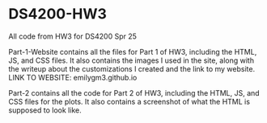 # DS4200-HW3
All code from HW3 for DS4200 Spr 25

Part-1-Website contains all the files for Part 1 of HW3, including the HTML, JS, and CSS files. It also contains the images I used in the site,
along with the writeup about the customizations I created and the link to my website.
LINK TO WEBSITE: emilygm3.github.io

Part-2 contains all the code for Part 2 of HW3, including the HTML, JS, and CSS files for the plots. 
It also contains a screenshot of what the HTML is supposed to look like.
